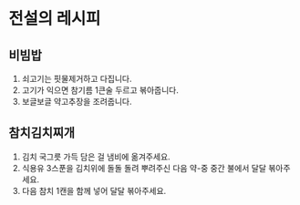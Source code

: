 # 전설의 레시피

## 비빔밥
1. 쇠고기는 핏물제거하고 다집니다.
2. 고기가 익으면 참기름 1큰술 두르고 볶아줍니다.
3. 보글보글 약고추장을 조려줍니다.

## 참치김치찌개
1. 김치 국그릇 가득 담은 걸 냄비에 옮겨주세요.
2. 식용유 3스푼을 김치위에 돌돌 돌려 뿌려주신 다음 약-중 중간 불에서 달달 볶아주세요.
3. 다음 참치 1캔을 함께 넣어 달달 볶아주세요.

